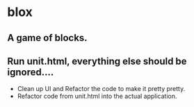 blox
====

A game of blocks.
----
Run unit.html, everything else should be ignored....
----


- Clean up UI and Refactor the code to make it pretty pretty.
- Refactor code from unit.html into the actual application.
